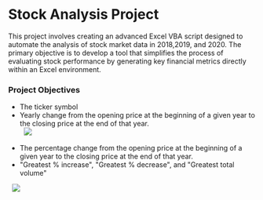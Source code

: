 <h1> Stock Analysis Project </h1>
<p>This project involves creating an advanced Excel VBA script designed to automate the analysis of stock market data in 2018,2019, and 2020. The primary objective is to develop a tool that simplifies the process of evaluating stock performance by generating key financial metrics directly within an Excel environment.</p>

<h3>Project Objectives</h3>
<ul>
  <li>The ticker symbol</li>
  <li>Yearly change from the opening price at the beginning of a given year to the closing price at the end of that year.</li>
  &nbsp;
  <img src= "https://static.bc-edx.com/data/dl-1-2/m2/lms/img/moderate_solution.jpg">
</ul>
<ul>
  <li>The percentage change from the opening price at the beginning of a given year to the closing price at the end of that year.</li>
  <li> "Greatest % increase", "Greatest % decrease", and "Greatest total volume"</li>
</ul>
&nbsp;
<img src= "https://static.bc-edx.com/data/dl-1-2/m2/lms/img/hard_solution.jpg">
